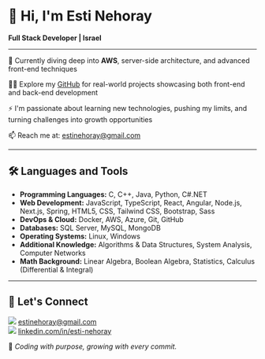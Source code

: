 # 👋 Hi, I'm Esti Nehoray

**Full Stack Developer | Israel**

---

🌱 Currently diving deep into **AWS**, server-side architecture, and advanced front-end techniques  

👩‍💻 Explore my [GitHub](https://github.com/estush) for real-world projects showcasing both front-end and back-end development  

⚡ I'm passionate about learning new technologies, pushing my limits, and turning challenges into growth opportunities  

📫 Reach me at: [estinehoray@gmail.com](mailto:estinehoray@gmail.com)

---

## 🛠️ Languages and Tools

- **Programming Languages:** C, C++, Java, Python, C#.NET  
- **Web Development:** JavaScript, TypeScript, React, Angular, Node.js, Next.js, Spring, HTML5, CSS, Tailwind CSS, Bootstrap, Sass  
- **DevOps & Cloud:** Docker, AWS, Azure, Git, GitHub  
- **Databases:** SQL Server, MySQL, MongoDB  
- **Operating Systems:** Linux, Windows  
- **Additional Knowledge:** Algorithms & Data Structures, System Analysis, Computer Networks  
- **Math Background:** Linear Algebra, Boolean Algebra, Statistics, Calculus (Differential & Integral)

---

## 🤝 Let's Connect

[<img src="https://img.icons8.com/ios-filled/20/B22222/new-post.png"/>](mailto:estinehoray@gmail.com) [estinehoray@gmail.com](mailto:estinehoray@gmail.com)    
[<img src="https://img.icons8.com/ios-filled/20/0077B5/linkedin.png"/>](https://www.linkedin.com/in/esti-nehoray/) [linkedin.com/in/esti-nehoray](https://www.linkedin.com/in/esti-nehoray/)


🎯 *Coding with purpose, growing with every commit.*



